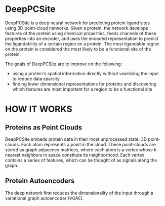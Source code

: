 # DeepPCSite
DeepPCSite is a deep neural network for predicting protein ligand sites using 3D point-cloud networks. Given a protein, the network develops features of the protein using chemical properties, feeds channels of these properties into an encoder, and uses the encoded representation to predict the ligandability of a certain region on a protein. The most ligandable region on the protein is considered the most likely to be a functional site of the protein.

The goals of DeepPCSite are to improve on the following:
- using a protein's spatial information directly without voxelizing the input to reduce data sparsity
- finding lower dimensional representations for proteins and discovering which features are most important for a region to be a functional site

# HOW IT WORKS
## Proteins as Point Clouds
DeepPCSite embeds protein data in their most unprocessed state: 3D point-clouds. Each atom represents a point in the cloud. These point-clouds are stored as graph adjacency matrices, where each atom is a vertex whose k-nearest neighbors in space constitute its neighborhood. Each vertex contains a series of features, which can be thought of as signals along the graph. 
## Protein Autoencoders
The deep network first reduces the dimensionality of the input through a variational graph autoencoder (VGAE).
